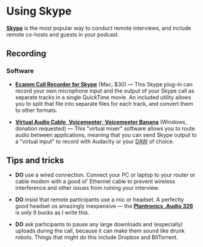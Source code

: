 Using Skype
=======

[**Skype**](http://skype.com/) is the most popular way to conduct remote interviews, and include remote co-hosts and guests in your podcast.

## Recording

### Software

* [**Ecamm Call Recorder for Skype**](http://www.ecamm.com/mac/callrecorder/) (Mac, $30) — This Skype plug-in can record your own microphone input and the output of your Skype call as separate tracks in a single QuickTime movie. An included utility allows you to split that file into separate files for each track, and convert them to other formats.

* [**Virtual Audio Cable**, **Voicemeeter**, **Voicemeeter Banana**](http://vb-audio.pagesperso-orange.fr/Voicemeeter/banana.htm) (Windows, donation requested) — This "virtual mixer" software allows you to route audio between applications, meaning that you can send Skype output to a "virtual input" to record with Audacity or your [DAW](https://en.wikipedia.org/wiki/Digital_audio_workstation) of choice.

## Tips and tricks

* **DO** use a wired connection. Connect your PC or laptop to your router or cable modem with a good ol' Ethernet cable to prevent wireless interference and other issues from ruining your interview.

* **DO** insist that remote participants use a mic or headset. A perfectly good headset os amazingly inexpensive — the [**Plantronics .Audio 326**](http://www.amazon.com/gp/product/B001S2RCXW) is only 9 bucks as I write this.

* **DO** ask participants to pause any large downloads and (especially) uploads during the call, because it can make them sound like drunk robots. Things that might do this include Dropbox and BitTorrent.



